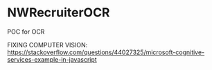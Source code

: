 # NWRecruiterOCR
POC for OCR

FIXING COMPUTER VISION: https://stackoverflow.com/questions/44027325/microsoft-cognitive-services-example-in-javascript